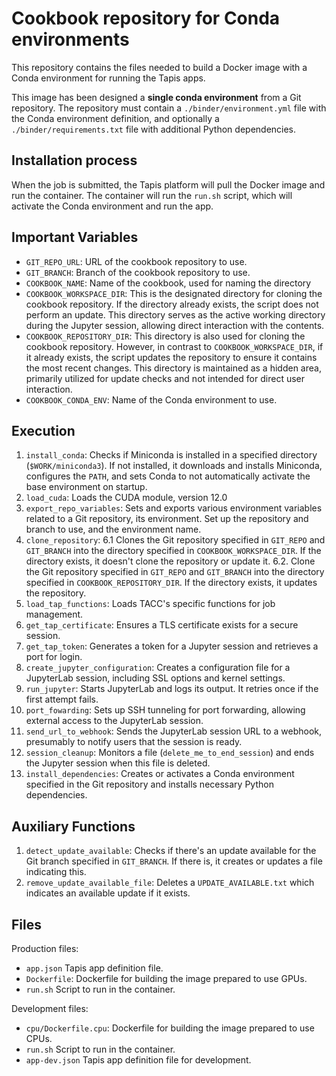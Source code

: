 # Cookbook repository for Conda environments

This repository contains the files needed to build a Docker image with a Conda environment for running the Tapis apps.

This image has been designed a **single conda environment** from a Git repository. The repository must contain a `./binder/environment.yml` file with the Conda environment definition, and optionally a `./binder/requirements.txt` file with additional Python dependencies.

## Installation process

When the job is submitted, the Tapis platform will pull the Docker image and run the container. The container will run the `run.sh` script, which will activate the Conda environment and run the app.

## Important Variables

- `GIT_REPO_URL`: URL of the cookbook repository to use.
- `GIT_BRANCH`: Branch of the cookbook repository to use.
- `COOKBOOK_NAME`: Name of the cookbook, used for naming the directory
- `COOKBOOK_WORKSPACE_DIR`: This is the designated directory for cloning the cookbook repository. If the directory already exists, the script does not perform an update. This directory serves as the active working directory during the Jupyter session, allowing direct interaction with the contents.
- `COOKBOOK_REPOSITORY_DIR`: This directory is also used for cloning the cookbook repository. However, in contrast to `COOKBOOK_WORKSPACE_DIR`, if it already exists, the script updates the repository to ensure it contains the most recent changes. This directory is maintained as a hidden area, primarily utilized for update checks and not intended for direct user interaction.
- `COOKBOOK_CONDA_ENV`: Name of the Conda environment to use.

## Execution

1. `install_conda`: Checks if Miniconda is installed in a specified directory (`$WORK/miniconda3`). If not installed, it downloads and installs Miniconda, configures the `PATH`, and sets Conda to not automatically activate the base environment on startup.
2. `load_cuda`: Loads the CUDA module, version 12.0
3. `export_repo_variables`: Sets and exports various environment variables related to a Git repository, its environment. Set up the repository and branch to use, and the environment name.
4. `clone_repository`:
   6.1 Clones the Git repository specified in `GIT_REPO` and `GIT_BRANCH` into the directory specified in `COOKBOOK_WORKSPACE_DIR`. If the directory exists, it doesn't clone the repository or update it.
   6.2. Clone the Git repository specified in `GIT_REPO` and `GIT_BRANCH` into the directory specified in `COOKBOOK_REPOSITORY_DIR`. If the directory exists, it updates the repository.
5. `load_tap_functions`: Loads TACC's specific functions for job management.
6. `get_tap_certificate`: Ensures a TLS certificate exists for a secure session.
7. `get_tap_token`: Generates a token for a Jupyter session and retrieves a port for login.
8. `create_jupyter_configuration`: Creates a configuration file for a JupyterLab session, including SSL options and kernel settings.
9. `run_jupyter`: Starts JupyterLab and logs its output. It retries once if the first attempt fails.
10. `port_fowarding`: Sets up SSH tunneling for port forwarding, allowing external access to the JupyterLab session.
11. `send_url_to_webhook`: Sends the JupyterLab session URL to a webhook, presumably to notify users that the session is ready.
12. `session_cleanup`: Monitors a file (`delete_me_to_end_session`) and ends the Jupyter session when this file is deleted.
13. `install_dependencies`: Creates or activates a Conda environment specified in the Git repository and installs necessary Python dependencies.

## Auxiliary Functions

1. `detect_update_available`: Checks if there's an update available for the Git branch specified in `GIT_BRANCH`. If there is, it creates or updates a file indicating this.
2. `remove_update_available_file`: Deletes a `UPDATE_AVAILABLE.txt` which indicates an available update if it exists.

## Files

Production files:

- `app.json` Tapis app definition file.
- `Dockerfile`: Dockerfile for building the image prepared to use GPUs.
- `run.sh` Script to run in the container.

Development files:

- `cpu/Dockerfile.cpu`: Dockerfile for building the image prepared to use CPUs.
- `run.sh` Script to run in the container.
- `app-dev.json` Tapis app definition file for development.
